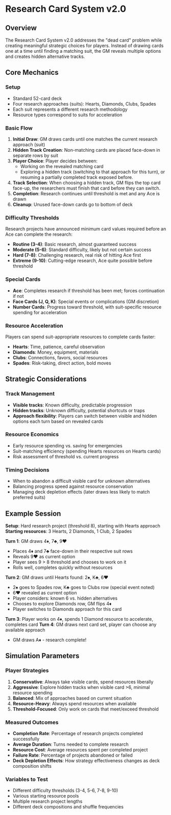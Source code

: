 # Research Card System v2.0

## Overview

The Research Card System v2.0 addresses the "dead card" problem while creating meaningful strategic choices for players. Instead of drawing cards one at a time until finding a matching suit, the GM reveals multiple options and creates hidden alternative tracks.

## Core Mechanics

### Setup
- Standard 52-card deck
- Four research approaches (suits): Hearts, Diamonds, Clubs, Spades
- Each suit represents a different research methodology
- Resource types correspond to suits for acceleration

### Basic Flow

1. **Initial Draw**: GM draws cards until one matches the current research approach (suit)
2. **Hidden Track Creation**: Non-matching cards are placed face-down in separate rows by suit
3. **Player Choice**: Player decides between:
   - Working on the revealed matching card
   - Exploring a hidden track (switching to that approach for this turn), or resuming a partially completed track exposed before.
4. **Track Selection**: When choosing a hidden track, GM flips the top card face-up, the researchers must finish that card before they can switch.
5. **Completion**: Research continues until threshold is met and any Ace is drawn
6. **Cleanup**: Unused face-down cards go to bottom of deck

### Difficulty Thresholds

Research projects have announced minimum card values required before an Ace can complete the research:

- **Routine (3-4)**: Basic research, almost guaranteed success
- **Moderate (5-6)**: Standard difficulty, likely but not certain success  
- **Hard (7-8)**: Challenging research, real risk of hitting Ace first
- **Extreme (9-10)**: Cutting-edge research, Ace quite possible before threshold

### Special Cards

- **Ace**: Completes research if threshold has been met; forces continuation if not
- **Face Cards (J, Q, K)**: Special events or complications (GM discretion)
- **Number Cards**: Progress toward threshold, with suit-specific resource spending for acceleration

### Resource Acceleration

Players can spend suit-appropriate resources to complete cards faster:
- **Hearts**: Time, patience, careful observation
- **Diamonds**: Money, equipment, materials
- **Clubs**: Connections, favors, social resources
- **Spades**: Risk-taking, direct action, bold moves

## Strategic Considerations

### Track Management
- **Visible tracks**: Known difficulty, predictable progression
- **Hidden tracks**: Unknown difficulty, potential shortcuts or traps
- **Approach flexibility**: Players can switch between visible and hidden options each turn based on revealed cards

### Resource Economics
- Early resource spending vs. saving for emergencies
- Suit-matching efficiency (spending Hearts resources on Hearts cards)
- Risk assessment of threshold vs. current progress

### Timing Decisions
- When to abandon a difficult visible card for unknown alternatives
- Balancing progress speed against resource conservation
- Managing deck depletion effects (later draws less likely to match preferred suits)

## Example Session

**Setup**: Hard research project (threshold 8), starting with Hearts approach
**Starting resources**: 3 Hearts, 2 Diamonds, 1 Club, 2 Spades

**Turn 1**: GM draws 4♦, 7♣, 9♥
- Places 4♦ and 7♣ face-down in their respective suit rows
- Reveals 9♥ as current option
- Player sees 9 > 8 threshold and chooses to work on it
- Rolls well, completes quickly without resources

**Turn 2**: GM draws until Hearts found: 2♠, K♣, 6♥
- 2♠ goes to Spades row, K♣ goes to Clubs row (special event noted)
- 6♥ revealed as current option
- Player considers: known 6 vs. hidden alternatives
- Chooses to explore Diamonds row, GM flips 4♦
- Player switches to Diamonds approach for this card

**Turn 3**: Player works on 4♦, spends 1 Diamond resource to accelerate, completes card
**Turn 4**: GM draws next card set, player can choose any available approach
- GM draws A♦ - research complete!

## Simulation Parameters

### Player Strategies
1. **Conservative**: Always take visible cards, spend resources liberally
2. **Aggressive**: Explore hidden tracks when visible card >6, minimal resource spending
3. **Balanced**: Mix of approaches based on current situation
4. **Resource-Heavy**: Always spend resources when available
5. **Threshold-Focused**: Only work on cards that meet/exceed threshold

### Measured Outcomes
- **Completion Rate**: Percentage of research projects completed successfully
- **Average Duration**: Turns needed to complete research
- **Resource Cost**: Average resources spent per completed project
- **Failure Rate**: Percentage of projects abandoned or failed
- **Deck Depletion Effects**: How strategy effectiveness changes as deck composition shifts

### Variables to Test
- Different difficulty thresholds (3-4, 5-6, 7-8, 9-10)
- Various starting resource pools
- Multiple research project lengths
- Different deck compositions and shuffle frequencies